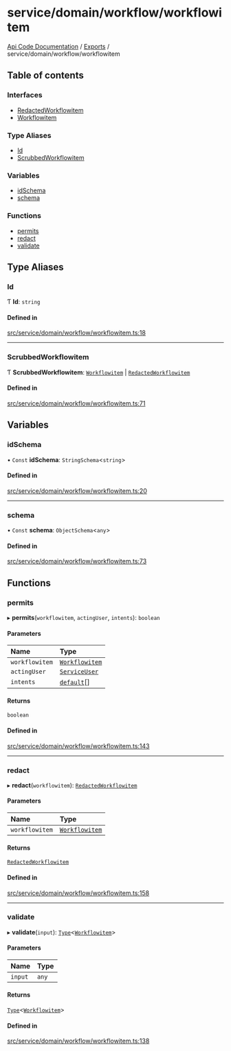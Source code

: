 # service/domain/workflow/workflowitem
 
[Api Code Documentation](../README.md) / [Exports](../modules.md) / service/domain/workflow/workflowitem

## Table of contents

### Interfaces

- [RedactedWorkflowitem](../interfaces/service_domain_workflow_workflowitem.RedactedWorkflowitem.md)
- [Workflowitem](../interfaces/service_domain_workflow_workflowitem.Workflowitem.md)

### Type Aliases

- [Id](service_domain_workflow_workflowitem.md#id)
- [ScrubbedWorkflowitem](service_domain_workflow_workflowitem.md#scrubbedworkflowitem)

### Variables

- [idSchema](service_domain_workflow_workflowitem.md#idschema)
- [schema](service_domain_workflow_workflowitem.md#schema)

### Functions

- [permits](service_domain_workflow_workflowitem.md#permits)
- [redact](service_domain_workflow_workflowitem.md#redact)
- [validate](service_domain_workflow_workflowitem.md#validate)

## Type Aliases

### Id

Ƭ **Id**: `string`

#### Defined in

[src/service/domain/workflow/workflowitem.ts:18](https://github.com/openkfw/TruBudget/blob/3cf6626/api/src/service/domain/workflow/workflowitem.ts#L18)

___

### ScrubbedWorkflowitem

Ƭ **ScrubbedWorkflowitem**: [`Workflowitem`](../interfaces/service_domain_workflow_workflowitem.Workflowitem.md) \| [`RedactedWorkflowitem`](../interfaces/service_domain_workflow_workflowitem.RedactedWorkflowitem.md)

#### Defined in

[src/service/domain/workflow/workflowitem.ts:71](https://github.com/openkfw/TruBudget/blob/3cf6626/api/src/service/domain/workflow/workflowitem.ts#L71)

## Variables

### idSchema

• `Const` **idSchema**: `StringSchema`\<`string`\>

#### Defined in

[src/service/domain/workflow/workflowitem.ts:20](https://github.com/openkfw/TruBudget/blob/3cf6626/api/src/service/domain/workflow/workflowitem.ts#L20)

___

### schema

• `Const` **schema**: `ObjectSchema`\<`any`\>

#### Defined in

[src/service/domain/workflow/workflowitem.ts:73](https://github.com/openkfw/TruBudget/blob/3cf6626/api/src/service/domain/workflow/workflowitem.ts#L73)

## Functions

### permits

▸ **permits**(`workflowitem`, `actingUser`, `intents`): `boolean`

#### Parameters

| Name | Type |
| :------ | :------ |
| `workflowitem` | [`Workflowitem`](../interfaces/service_domain_workflow_workflowitem.Workflowitem.md) |
| `actingUser` | [`ServiceUser`](../interfaces/service_domain_organization_service_user.ServiceUser.md) |
| `intents` | [`default`](authz_intents.md#default)[] |

#### Returns

`boolean`

#### Defined in

[src/service/domain/workflow/workflowitem.ts:143](https://github.com/openkfw/TruBudget/blob/3cf6626/api/src/service/domain/workflow/workflowitem.ts#L143)

___

### redact

▸ **redact**(`workflowitem`): [`RedactedWorkflowitem`](../interfaces/service_domain_workflow_workflowitem.RedactedWorkflowitem.md)

#### Parameters

| Name | Type |
| :------ | :------ |
| `workflowitem` | [`Workflowitem`](../interfaces/service_domain_workflow_workflowitem.Workflowitem.md) |

#### Returns

[`RedactedWorkflowitem`](../interfaces/service_domain_workflow_workflowitem.RedactedWorkflowitem.md)

#### Defined in

[src/service/domain/workflow/workflowitem.ts:158](https://github.com/openkfw/TruBudget/blob/3cf6626/api/src/service/domain/workflow/workflowitem.ts#L158)

___

### validate

▸ **validate**(`input`): [`Type`](result.md#type)\<[`Workflowitem`](../interfaces/service_domain_workflow_workflowitem.Workflowitem.md)\>

#### Parameters

| Name | Type |
| :------ | :------ |
| `input` | `any` |

#### Returns

[`Type`](result.md#type)\<[`Workflowitem`](../interfaces/service_domain_workflow_workflowitem.Workflowitem.md)\>

#### Defined in

[src/service/domain/workflow/workflowitem.ts:138](https://github.com/openkfw/TruBudget/blob/3cf6626/api/src/service/domain/workflow/workflowitem.ts#L138)
